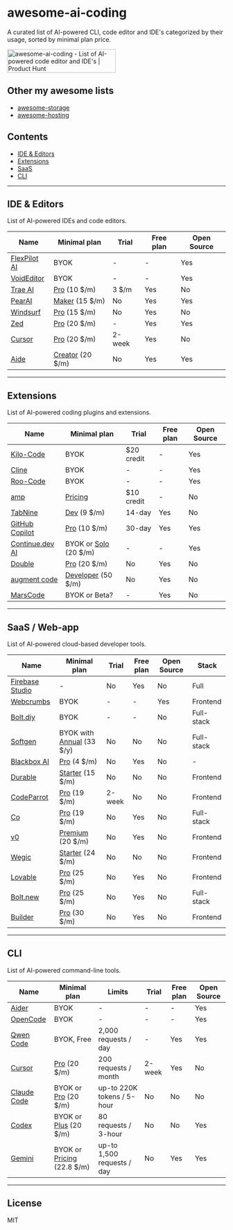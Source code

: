 # awesome-ai-coding

A curated list of AI-powered CLI, code editor and IDE's categorized by their usage, sorted by minimal plan price.

<a href="https://www.producthunt.com/products/awesome-ai-coding?embed=true&utm_source=badge-featured&utm_medium=badge&utm_source=badge-awesome&#0045;ai&#0045;coding" target="_blank"><img src="https://api.producthunt.com/widgets/embed-image/v1/featured.svg?post_id=1008787&theme=light&t=1756027113949" alt="awesome&#0045;ai&#0045;coding - List&#0032;of&#0032;AI&#0045;powered&#0032;code&#0032;editor&#0032;and&#0032;IDE&#0039;s | Product Hunt" style="width: 250px; height: 54px;" width="250" height="54" /></a>

## Other my awesome lists

- [awesome-storage](https://github.com/dalisoft/awesome-storage)
- [awesome-hosting](https://github.com/dalisoft/awesome-hosting)

## Contents

- [IDE & Editors](#ide--editors)
- [Extensions](#extensions)
- [SaaS](#saas--web-app)
- [CLI](#cli)

---

## IDE & Editors

List of AI-powered IDEs and code editors.

| Name                                 | Minimal plan                                    | Trial      | Free plan | Open Source |
| ------------------------------------ | ----------------------------------------------- | ---------- | --------- | ----------- |
| [FlexPilot AI](https://flexpilot.ai) | BYOK                                            | -          | -         | Yes         |
| [VoidEditor](https://voideditor.com) | BYOK                                            | -          | -         | Yes         |
| [Trae AI](https://trae.ai)           | [Pro](https://www.trae.ai/pricing) (10 \$/m)    | 3 \$/m | Yes       | No          |
| [PearAI](https://trypear.ai)         | [Maker](https://trypear.ai/pricing) (15 \$/m)   | No         | Yes       | Yes         |
| [Windsurf](https://windsurf.com)     | [Pro](https://windsurf.com/pricing) (15 \$/m)   | No         | Yes       | No          |
| [Zed](https://zed.dev)               | [Pro](https://zed.dev/pricing) (20 \$/m)        | -          | Yes       | Yes         |
| [Cursor](https://www.cursor.com)     | [Pro](https://www.cursor.com/pricing) (20 \$/m) | 2-week     | Yes       | No          |
| [Aide](https://aide.dev)             | [Creator](https://aide.dev/pricing) (20 \$/m)   | No         | Yes       | Yes         |

---

## Extensions

List of AI-powered coding plugins and extensions.

| Name                                                                                              | Minimal plan                                               | Trial      | Free plan | Open Source |
| ------------------------------------------------------------------------------------------------- | ---------------------------------------------------------- | ---------- | --------- | ----------- |
| [Kilo-Code](https://kilocode.ai/users/sign_up?referral-code=e5be975c-9c80-4370-8547-8a7a18c4a275) | BYOK                                                       | $20 credit | -         | Yes         |
| [Cline](https://github.com/cline/cline)                                                           | BYOK                                                       | -          | -         | Yes         |
| [Roo-Code](https://github.com/RooVetGit/Roo-Code)                                                 | BYOK                                                       | -          | -         | Yes         |
| [amp](https://ampcode.com)                                                                        | [Pricing](https://ampcode.com/manual#pricing)              | $10 credit | -         | No          |
| [TabNine](https://www.tabnine.com)                                                                | [Dev](https://www.tabnine.com/pricing) (9 \$/m)            | 14-day     | Yes       | No          |
| [GitHub Copilot](https://github.com/features/copilot)                                             | [Pro](https://github.com/features/copilot/plans) (10 \$/m) | 30-day     | Yes       | Yes         |
| [Continue.dev AI](https://continue.dev)                                                           | BYOK or [Solo](https://hub.continue.dev/pricing) (20 \$/m) | -          | -         | Yes         |
| [Double](https://double.bot)                                                                      | [Pro](https://docs.double.bot/pricing) (20 \$/m)           | No         | Yes       | No          |
| [augment code](https://www.augmentcode.com)                                                       | [Developer](https://www.augmentcode.com/pricing) (50 \$/m) | No         | Yes       | No          |
| [MarsCode](https://www.marscode.com)                                                              | BYOK or Beta?                                              | -          | Yes       | No          |

---

## SaaS / Web-app

List of AI-powered cloud-based developer tools.

| Name                                        | Minimal plan                                             | Trial  | Free plan | Open Source | Stack      |
| ------------------------------------------- | -------------------------------------------------------- | ------ | --------- | ----------- | ---------- |
| [Firebase Studio](https://firebase.studio/) | -                                                        | No     | Yes       | No          | Full       |
| [Webcrumbs](https://www.webcrumbs.org)      | BYOK                                                     | -      | -         | Yes         | Frontend   |
| [Bolt.diy](https://bolt.diy)                | BYOK                                                     | -      | -         | No          | Full-stack |
| [Softgen](https://softgen.ai)               | BYOK with [Annual](https://softgen.ai/pricing) (33 \$/y) | No     | No        | No          | Full-stack |
| [Blackbox AI](https://blackbox.ai)          | [Pro](https://www.blackbox.ai/pricing) (4 \$/m)          | No     | Yes       | No          | -          |
| [Durable](https://durable.co)               | [Starter](https://durable.co/pricing) (15 \$/m)          | No     | No        | No          | Frontend   |
| [CodeParrot](https://codeparrot.ai)         | [Pro](https://codeparrot.ai/pricing) (19 \$/m)           | 2-week | No        | No          | Frontend   |
| [Co](https://www.co.dev)                    | [Pro](https://www.co.dev/pricing) (19 \$/m)              | No     | Yes       | No          | Full-stack |
| [v0](https://v0.app)                        | [Premium](https://v0.app/pricing) (20 \$/m)              | No     | Yes       | No          | Frontend   |
| [Wegic](https://wegic.ai)                   | [Starter](https://wegic.ai/pricing) (24 \$/m)            | No     | No        | No          | Frontend   |
| [Lovable](https://lovable.dev)              | [Pro](https://lovable.dev/pricing) (25 \$/m)             | No     | Yes       | No          | Frontend   |
| [Bolt.new](https://bolt.new)                | [Pro](https://bolt.new/pricing) (25 \$/m)                | No     | Yes       | No          | Full-stack |
| [Builder](https://builder.io)               | [Pro](https://www.builder.io/m/pricing) (30 \$/m)        | No     | Yes       | No          | Frontend   |

---

## CLI

List of AI-powered command-line tools.

| Name                                                     | Minimal plan                                                 | Limits                     | Trial  | Free plan | Open Source |
| -------------------------------------------------------- | ------------------------------------------------------------ | -------------------------- | ------ | --------- | ----------- |
| [Aider](https://aider.chat)                              | BYOK                                                         | -                          | -      | -         | Yes         |
| [OpenCode](https://github.com/sst/opencode)              | BYOK                                                         | -                          | -      | -         | Yes         |
| [Qwen Code](https://github.com/QwenLM/qwen-code)         | BYOK, Free                                                   | 2,000 requests / day       | -      | Yes       | Yes         |
| [Cursor](https://cursor.com/cli)                         | [Pro](https://www.cursor.com/pricing) (20 \$/m)              | 200 requests / month       | 2-week | Yes       | No          |
| [Claude Code](https://github.com/anthropics/claude-code) | BYOK or [Pro](https://www.anthropic.com/pricing) (20 \$/m)   | up-to 220K tokens / 5-hour | No     | No        | No          |
| [Codex](https://github.com/openai/codex)                 | BYOK or [Plus](https://openai.com/chatgpt/pricing) (20 \$/m) | 80 requests / 3-hour       | No     | No        | Yes         |
| [Gemini](https://github.com/google-gemini/gemini-cli)    | BYOK or [Pricing](https://codeassist.google) (22.8 \$/m)     | up-to 1,500 requests / day | No     | Yes       | Yes         |

---

## License

MIT
